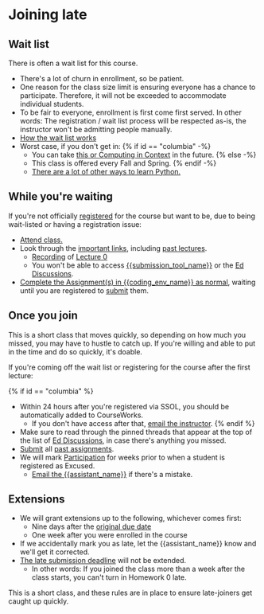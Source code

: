 # Joining late

## Wait list

There is often a wait list for this course.

- There's a lot of churn in enrollment, so be patient.
- One reason for the class size limit is ensuring everyone has a chance to participate. Therefore, it will not be exceeded to accommodate individual students.
- To be fair to everyone, enrollment is first come first served. In other words: The registration / wait list process will be respected as-is, the instructor won't be admitting people manually.
- [How the wait list works]({{wait_list}})
- Worst case, if you don't get in:
   {% if id == "columbia" -%}
   - You can take [this or Computing in Context](index.md#comparison-to-computing-in-context) in the future.
   {% else -%}
   - This class is offered every Fall and Spring.
   {% endif -%}
   - [There are a lot of other ways to learn Python.](resources.md)

## While you're waiting

If you're not officially [registered](registration.md) for the course but want to be, due to being wait-listed or having a registration issue:

- [Attend class.](syllabus.md#course-information)
- Look through the [important links](index.md#important-links), including [past lectures](syllabus.md#schedule).
   - [Recording](https://columbiauniversity.zoom.us/rec/play/dBBFt7QTwZTfETvu0_VQzqT_pt6K0-4PvrRJF0fDUVH8yKoIHP9WOCl8hGRSyIu3HEiKxPQ2woCwDQ-I.OGynUNH57slJqZki) of [Lecture 0](lecture_0.ipynb)
   - You won't be able to access [{{submission_tool_name}}]({{submission_tool_url}}) or the [Ed Discussions]({{discussions_url}}).
- [Complete the Assignment(s) in {{coding_env_name}} as normal](assignments.md), waiting until you are registered to [submit](assignments.md#submission) them.

## Once you join

This is a short class that moves quickly, so depending on how much you missed, you may have to hustle to catch up. If you're willing and able to put in the time and do so quickly, it's doable.

If you're coming off the wait list or registering for the course after the first lecture:

{% if id == "columbia" %}
- Within 24 hours after you're registered via SSOL, you should be automatically added to CourseWorks.
   - If you don't have access after that, [email the instructor](syllabus.md#instructor-information).
{% endif %}
- Make sure to read through the pinned threads that appear at the top of the list of [Ed Discussions]({{discussions_url}}), in case there's anything you missed.
- [Submit](assignments.md#submission) all [past assignments](syllabus.md#schedule).
- We will mark [Participation](syllabus.md#participation) for weeks prior to when a student is registered as Excused.
   - [Email the {{assistant_name}}](syllabus.md#instructor-information) if there's a mistake.

## Extensions

- We will grant extensions up to the following, whichever comes first:
   - Nine days after the [original due date](syllabus.md#schedule)
   - One week after you were enrolled in the course
- If we accidentally mark you as late, let the {{assistant_name}} know and we'll get it corrected.
- [The late submission deadline](syllabus.md#schedule) will not be extended.
   - In other words: If you joined the class more than a week after the class starts, you can't turn in Homework 0 late.

This is a short class, and these rules are in place to ensure late-joiners get caught up quickly.
